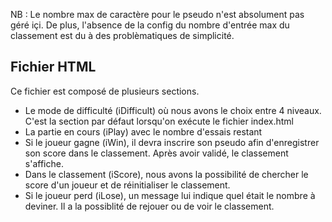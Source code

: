 NB : Le nombre max de caractère pour le pseudo n'est absolument pas géré içi. De plus, l'absence de la config du nombre d'entrée max du classement est du à des problèmatiques de simplicité.
## Fichier HTML
Ce fichier est composé de plusieurs sections. 

- Le mode de difficulté (iDifficult) où nous avons le choix entre 4 niveaux. C'est la section par défaut lorsqu'on exécute le fichier index.html
- La partie en cours (iPlay) avec le nombre d'essais restant
- Si le joueur gagne (iWin), il devra inscrire son pseudo afin d'enregistrer son score dans le classement. Après avoir validé, le classement s'affiche.
- Dans le classement (iScore), nous avons la possibilité de chercher le score d'un joueur et de réinitialiser le classement.
- Si le joueur perd (iLose), un message lui indique quel était le nombre à deviner. Il a la possiblité de rejouer ou de voir le classement.

